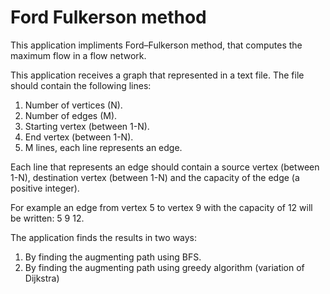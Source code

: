 # Ford Fulkerson method

This application impliments Ford–Fulkerson method, that computes the maximum flow in a flow network.

This application receives a graph that represented in a text file.
The file should contain the following lines:
1. Number of vertices (N).
2. Number of edges (M).
3. Starting vertex (between 1-N).
4. End vertex (between 1-N).
5. M lines, each line represents an edge.

Each line that represents an edge should contain a source vertex (between 1-N), destination vertex (between 1-N) and the capacity of the edge (a positive integer).

For example an edge from vertex 5 to vertex 9 with the capacity of 12 will be written: 5 9 12.

The application finds the results in two ways:
1. By finding the augmenting path using BFS.
2. By finding the augmenting path using greedy algorithm (variation of Dijkstra)
